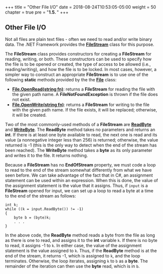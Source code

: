 +++
title = "Other File I/O"
date = 2018-08-24T10:53:05-05:00
weight = 50
chapter = true
pre = "<b>1.5. </b>"
+++

## Other File I/O

Not all files are plain text files - often we need to read and/or write
binary data. The .NET Framework provides the
[**FileStream**](http://msdn.microsoft.com/en-us/library/system.io.filestream.aspx)
class for this purpose.

The **FileStream** class provides constructors for creating a
**FileStream** for reading, writing, or both. These constructors can be
used to specify how the file is to be opened or created, the type of
access to be allowed (i.e., reading/writing), and how the file is to be
locked. In most cases, however, a simpler way to construct an
appropriate **FileStream** is to use one of the following **static**
methods provided by the the
[**File**](https://msdn.microsoft.com/en-us/library/system.io.file.aspx)
class:

  - [**File.OpenRead(string
    fn)**](https://msdn.microsoft.com/en-us/library/system.io.file.openread.aspx):
    returns a **FileStream** for reading the file with the given path
    name. A **FileNotFoundException** is thrown if the file does not
    exist.
  - [**File.OpenWrite(string
    fn)**](https://msdn.microsoft.com/en-us/library/system.io.file.openwrite.aspx):
    returns a **FileStream** for writing to the file with the given path
    name. If the file exists, it will be replaced; otherwise, it will be
    created.

Two of the most commonly-used methods of a **FileStream** are
[**ReadByte**](http://msdn.microsoft.com/en-us/library/system.io.filestream.readbyte.aspx)
and
[**WriteByte**](http://msdn.microsoft.com/en-us/library/system.io.filestream.writebyte.aspx).
The **ReadByte** method takes no parameters and returns an **int**. If
there is at least one byte available to read, the next one is read and
its value (a nonnegative integer less than 256) is returned; otherwise,
the value returned is -1 (this is the only way to detect when the end of
the stream has been reached). The **WriteByte** method takes a **byte**
as its only parameter and writes it to the file. It returns nothing.

Because a **FileStream** has no **EndOfStream** property, we must code a
loop to read to the end of the stream somewhat differently from what we
have seen before. We can take advantage of the fact that in C#, an
assignment statement can be used within an expression. When this is
done, the value of the assignment statement is the value that it
assigns. Thus, if `input` is a **FileStream** opened for input, we can
set up a loop to read a byte at a time to the end of the stream as
follows:

    int k;
    while ((k = input.ReadByte()) != -1)
    {
        byte b = (byte)k;
        . . .
    }

In the above code, the **ReadByte** method reads a byte from the file as
long as there is one to read, and assigns it to the **int** variable
`k`. If there is no byte to read, it assigns -1 to `k`. In either case,
the value of the assignment statement is the value assigned to `k`.
Thus, if the **ReadByte** method is at the end of the stream, it returns
-1, which is assigned to `k`, and the loop terminates. Otherwise, the
loop iterates, assigning `k` to `b` as a **byte**. The remainder of the
iteration can then use the **byte** read, which is in `b`.
